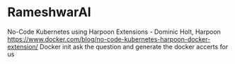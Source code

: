 # RameshwarAI
 No-Code Kubernetes using Harpoon Extensions - Dominic Holt, Harpoon
 https://www.docker.com/blog/no-code-kubernetes-harpoon-docker-extension/
 Docker init 
 ask the question and generate the docker accerts for us
 
 
